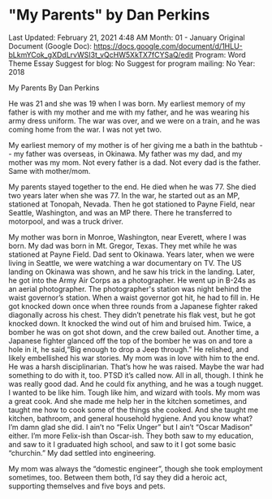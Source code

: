 # "My Parents" by Dan Perkins

Last Updated: February 21, 2021 4:48 AM
Month: 01 - January
Original Document (Google Doc): https://docs.google.com/document/d/1HLU-bLkmYCok_gXDdLrvWSI3t_vQcHW5XkTX7fCYSaQ/edit
Program: Word Theme Essay
Suggest for blog: No
Suggest for program mailing: No
Year: 2018

My Parents By Dan Perkins

He was 21 and she was 19 when I was born. My earliest memory of my father is with my mother and me with my father, and he was wearing his army dress uniform. The war was over, and we were on a train, and he was coming home from the war. I was not yet two.

My earliest memory of my mother is of her giving me a bath in the bathtub -- my father was overseas, in Okinawa. My father was my dad, and my mother was my mom. Not every father is a dad. Not every dad is the father. Same with mother/mom.

My parents stayed together to the end. He died when he was 77. She died two years later when she was 77. In the war, he started out as an MP, stationed at Tonopah, Nevada. Then he got stationed to Payne Field, near Seattle, Washington, and was an MP there. There he transferred to motorpool, and was a truck driver.

My mother was born in Monroe, Washington, near Everett, where I was born. My dad was born in Mt. Gregor, Texas. They met while he was stationed at Payne Field. Dad sent to Okinawa. Years later, when we were living in Seattle, we were watching a war documentary on TV. The US landing on Okinawa was shown, and he saw his trick in the landing. Later, he got into the Army Air Corps as a photographer. He went up in B-24s as an aerial photographer. The photographer's station was night behind the waist governor’s station. When a waist governor got hit, he had to fill in. He got knocked down once when three rounds from a Japanese fighter raked diagonally across his chest. They didn’t penetrate his flak vest, but he got knocked down. It knocked the wind out of him and bruised him. Twice, a bomber he was on got shot down, and the crew bailed out. Another time, a Japanese fighter glanced off the top of the bomber he was on and tore a hole in it, he said,“Big enough to drop a Jeep through.” He relished, and likely embellished his war stories. My mom was in love with him to the end. He was a harsh disciplinarian. That’s how he was raised. Maybe the war had something to do with it, too. PTSD it’s called now. All in all, though. I think he was really good dad. And he could fix anything, and he was a tough nugget. I wanted to be like him. Tough like him, and wizard with tools. My mom was a great cook. And she made me help her in the kitchen sometimes, and taught me how to cook some of the things she cooked. And she taught me kitchen, bathroom, and general household hygiene. And you know what? I’m damn glad she did. I ain’t no “Felix Unger” but I ain’t “Oscar Madison” either. I’m more Felix-ish than Oscar-ish. They both saw to my education, and saw to it I graduated high school, and saw to it I got some basic “churchin.” My dad settled into engineering.

My mom was always the “domestic engineer”, though she took employment sometimes, too. Between them both, I’d say they did a heroic act, supporting themselves and five boys and pets.